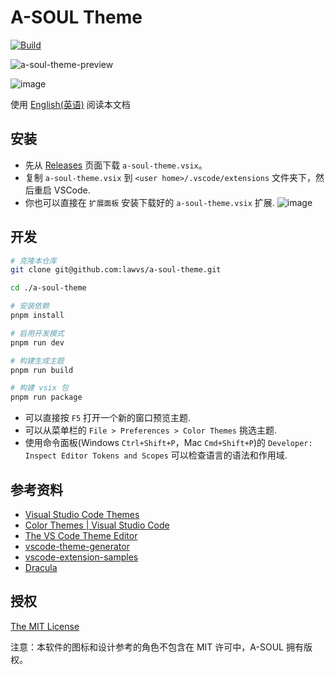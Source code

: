 # A-SOUL Theme

[![Build](https://github.com/lawvs/a-soul-theme/actions/workflows/build.yml/badge.svg)](https://github.com/lawvs/a-soul-theme/actions/workflows/build.yml)

![a-soul-theme-preview](https://user-images.githubusercontent.com/18554747/165832745-806aea1f-a370-4d6a-9511-dc8d91a02f65.png)

![image](https://user-images.githubusercontent.com/18554747/165396514-cca8483e-fcd2-43d8-8c06-4e922ec4623c.png)

使用 [English(英语)](./README.md) 阅读本文档


## 安装

- 先从 [Releases](https://github.com/lawvs/a-soul-theme/releases) 页面下载 `a-soul-theme.vsix`。
- 复制 `a-soul-theme.vsix` 到 `<user home>/.vscode/extensions` 文件夹下，然后重启 VSCode.
- 你也可以直接在 `扩展面板` 安装下载好的 `a-soul-theme.vsix` 扩展.
  ![image](https://user-images.githubusercontent.com/18554747/165837108-f8a7da00-26d8-4c2a-b08e-86a61f42c5e3.png)

## 开发

```sh
# 克隆本仓库
git clone git@github.com:lawvs/a-soul-theme.git

cd ./a-soul-theme

# 安装依赖
pnpm install

# 启用开发模式
pnpm run dev

# 构建生成主题
pnpm run build

# 构建 vsix 包
pnpm run package
```

- 可以直接按 `F5` 打开一个新的窗口预览主题.
- 可以从菜单栏的 `File > Preferences > Color Themes` 挑选主题.
- 使用命令面板(Windows `Ctrl+Shift+P`，Mac `Cmd+Shift+P`)的 `Developer: Inspect Editor Tokens and Scopes` 可以检查语言的语法和作用域.

## 参考资料

- [Visual Studio Code Themes](https://code.visualstudio.com/docs/getstarted/themes)
- [Color Themes | Visual Studio Code](https://code.visualstudio.com/api/references/theme-color)
- [The VS Code Theme Editor](https://themes.vscode.one/)
- [vscode-theme-generator](https://github.com/Tyriar/vscode-theme-generator)
- [vscode-extension-samples](https://github.com/microsoft/vscode-extension-samples)
- [Dracula](https://github.com/dracula/dracula-theme)

## 授权

[The MIT License](./LICENSE)

注意：本软件的图标和设计参考的角色不包含在 MIT 许可中，A-SOUL 拥有版权。
